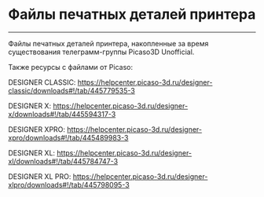 # Файлы печатных деталей принтера
---

Файлы печатных деталей принтера, накопленные за время существования телеграмм-группы Picaso3D Unofficial.


Также ресурсы с файлами от Picaso:


DESIGNER CLASSIC: https://helpcenter.picaso-3d.ru/designer-classic/downloads#!/tab/445779535-3

DESIGNER X: https://helpcenter.picaso-3d.ru/designer-x/downloads#!/tab/445594317-3

DESIGNER XPRO: https://helpcenter.picaso-3d.ru/designer-xpro/downloads#!/tab/445489983-3

DESIGNER XL: https://helpcenter.picaso-3d.ru/designer-xl/downloads#!/tab/445784747-3

DESIGNER XL PRO: https://helpcenter.picaso-3d.ru/designer-xlpro/downloads#!/tab/445798095-3
